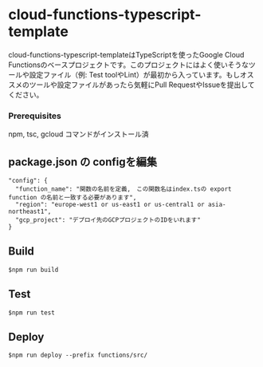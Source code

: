 # cloud-functions-typescript-template
cloud-functions-typescript-templateはTypeScriptを使ったGoogle Cloud Functionsのベースプロジェクトです。このプロジェクトにはよく使いそうなツールや設定ファイル（例: Test toolやLint）が最初から入っています。もしオススメのツールや設定ファイルがあったら気軽にPull RequestやIssueを提出してください。

### Prerequisites
npm, tsc, gcloud コマンドがインストール済

## package.json の configを編集

```
"config": {
  "function_name": "関数の名前を定義,　この関数名はindex.tsの export function の名前と一致する必要があります",
  "region": "europe-west1 or us-east1 or us-central1 or asia-northeast1",
  "gcp_project": "デプロイ先のGCPプロジェクトのIDをいれます"
}
```

## Build

```
$npm run build
```

## Test

```
$npm run test
```

## Deploy

```
$npm run deploy --prefix functions/src/
```
